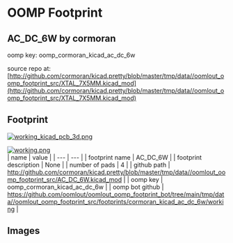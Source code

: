 # OOMP Footprint  
## AC_DC_6W  by cormoran  
  
oomp key: oomp_cormoran_kicad_ac_dc_6w  
  
source repo at: [http://github.com/cormoran/kicad.pretty/blob/master/tmp/data//oomlout_oomp_footprint_src/XTAL_7X5MM.kicad_mod](http://github.com/cormoran/kicad.pretty/blob/master/tmp/data//oomlout_oomp_footprint_src/XTAL_7X5MM.kicad_mod)  
## Footprint  
  
[![working_kicad_pcb_3d.png](working_kicad_pcb_3d_600.png)](working_kicad_pcb_3d.png)  
  
[![working.png](working_600.png)](working.png)  
| name | value | 
| --- | --- | 
| footprint name | AC_DC_6W | 
| footprint description | None | 
| number of pads | 4 | 
| github path | http://github.com/cormoran/kicad.pretty/blob/master/tmp/data//oomlout_oomp_footprint_src/AC_DC_6W.kicad_mod | 
| oomp key | oomp_cormoran_kicad_ac_dc_6w | 
| oomp bot github | https://github.com/oomlout/oomlout_oomp_footprint_bot/tree/main/tmp/data//oomlout_oomp_footprint_src/footprints/cormoran_kicad_ac_dc_6w/working | 
## Images  
